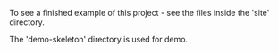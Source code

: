 To see a finished example of this project - see the files inside the 'site' directory.

The 'demo-skeleton' directory is used for demo.